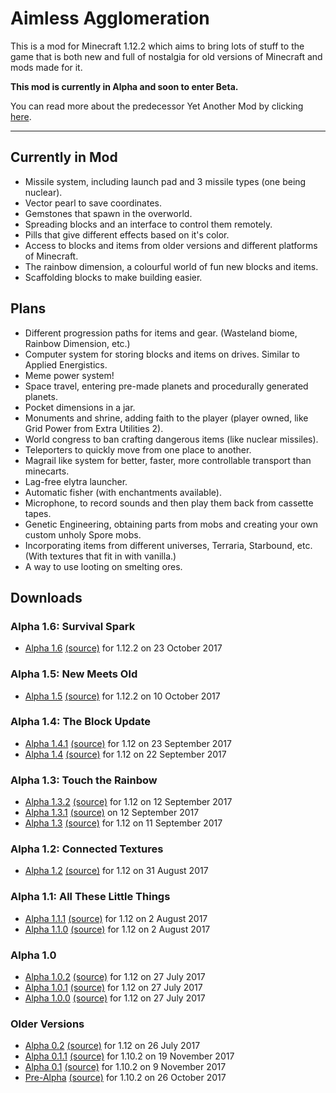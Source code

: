 # Aimless Agglomeration #
This is a mod for Minecraft 1.12.2 which aims to bring lots of stuff to the game that is both new and full of nostalgia for old versions of Minecraft and mods made for it.

**This mod is currently in Alpha and soon to enter Beta.**

You can read more about the predecessor Yet Another Mod by clicking [here](https://bitbucket.org/joshmanisdabomb/aimless-agglomeration/src/master/YAM.md).

---

## Currently in Mod ##
* Missile system, including launch pad and 3 missile types (one being nuclear).
* Vector pearl to save coordinates.
* Gemstones that spawn in the overworld.
* Spreading blocks and an interface to control them remotely.
* Pills that give different effects based on it's color.
* Access to blocks and items from older versions and different platforms of Minecraft.
* The rainbow dimension, a colourful world of fun new blocks and items.
* Scaffolding blocks to make building easier.

## Plans ##
* Different progression paths for items and gear. (Wasteland biome, Rainbow Dimension, etc.)
* Computer system for storing blocks and items on drives. Similar to Applied Energistics.
* Meme power system!
* Space travel, entering pre-made planets and procedurally generated planets.
* Pocket dimensions in a jar.
* Monuments and shrine, adding faith to the player (player owned, like Grid Power from Extra Utilities 2).
* World congress to ban crafting dangerous items (like nuclear missiles).
* Teleporters to quickly move from one place to another.
* Magrail like system for better, faster, more controllable transport than minecarts.
* Lag-free elytra launcher.
* Automatic fisher (with enchantments available).
* Microphone, to record sounds and then play them back from cassette tapes.
* Genetic Engineering, obtaining parts from mobs and creating your own custom unholy Spore mobs.
* Incorporating items from different universes, Terraria, Starbound, etc. (With textures that fit in with vanilla.)
* A way to use looting on smelting ores.

## Downloads ##
### Alpha 1.6: Survival Spark ###
 * [Alpha 1.6](https://bitbucket.org/joshmanisdabomb/aimless-agglomeration/downloads/AimlessAgglomeration-1.12.2-a1.6.jar) [(source)](https://bitbucket.org/joshmanisdabomb/aimless-agglomeration/downloads/AimlessAgglomeration-1.12.2-a1.6-sources.jar) for 1.12.2 on 23 October 2017
### Alpha 1.5: New Meets Old ###
 * [Alpha 1.5](https://bitbucket.org/joshmanisdabomb/aimless-agglomeration/downloads/AimlessAgglomeration-1.12.2-a1.5.jar) [(source)](https://bitbucket.org/joshmanisdabomb/aimless-agglomeration/downloads/AimlessAgglomeration-1.12.2-a1.5-sources.jar) for 1.12.2 on 10 October 2017
### Alpha 1.4: The Block Update ###
 * [Alpha 1.4.1](https://bitbucket.org/joshmanisdabomb/aimless-agglomeration/downloads/AimlessAgglomeration-1.12-a1.4.1.jar) [(source)](https://bitbucket.org/joshmanisdabomb/aimless-agglomeration/downloads/AimlessAgglomeration-1.12-a1.4.1-sources.jar) for 1.12 on 23 September 2017
 * [Alpha 1.4](https://bitbucket.org/joshmanisdabomb/aimless-agglomeration/downloads/AimlessAgglomeration-1.12-a1.4.jar) [(source)](https://bitbucket.org/joshmanisdabomb/aimless-agglomeration/downloads/AimlessAgglomeration-1.12-a1.4-sources.jar) for 1.12 on 22 September 2017
### Alpha 1.3: Touch the Rainbow ###
 * [Alpha 1.3.2](https://bitbucket.org/joshmanisdabomb/aimless-agglomeration/downloads/AimlessAgglomeration-1.12-a1.3.2.jar) [(source)](https://bitbucket.org/joshmanisdabomb/aimless-agglomeration/downloads/AimlessAgglomeration-1.12-a1.3.2-sources.jar) for 1.12 on 12 September 2017
 * [Alpha 1.3.1](https://bitbucket.org/joshmanisdabomb/aimless-agglomeration/downloads/AimlessAgglomeration-1.12-a1.3.1.jar) [(source)](https://bitbucket.org/joshmanisdabomb/aimless-agglomeration/downloads/AimlessAgglomeration-1.12-a1.3.1-sources.jar) on 12 September 2017
 * [Alpha 1.3](https://bitbucket.org/joshmanisdabomb/aimless-agglomeration/downloads/AimlessAgglomeration-1.12-a1.3.jar) [(source)](https://bitbucket.org/joshmanisdabomb/aimless-agglomeration/downloads/AimlessAgglomeration-1.12-a1.3-sources.jar) for 1.12 on 11 September 2017
### Alpha 1.2: Connected Textures ###
 * [Alpha 1.2](https://bitbucket.org/joshmanisdabomb/aimless-agglomeration/downloads/AimlessAgglomeration-1.12-a1.2.jar) [(source)](https://bitbucket.org/joshmanisdabomb/aimless-agglomeration/downloads/AimlessAgglomeration-1.12-a1.2-sources.jar) for 1.12 on 31 August 2017
### Alpha 1.1: All These Little Things ###
 * [Alpha 1.1.1](https://bitbucket.org/joshmanisdabomb/aimless-agglomeration/downloads/AimlessAgglomeration-1.12-a1.1.1.jar) [(source)](https://bitbucket.org/joshmanisdabomb/aimless-agglomeration/downloads/AimlessAgglomeration-1.12-a1.1.1-sources.jar) for 1.12 on 2 August 2017
 * [Alpha 1.1.0](https://bitbucket.org/joshmanisdabomb/aimless-agglomeration/downloads/AimlessAgglomeration-1.12-a1.1.0.jar) [(source)](https://bitbucket.org/joshmanisdabomb/aimless-agglomeration/downloads/AimlessAgglomeration-1.12-a1.1.0-sources.jar) for 1.12 on 2 August 2017
### Alpha 1.0 ###
 * [Alpha 1.0.2](https://bitbucket.org/joshmanisdabomb/aimless-agglomeration/downloads/AimlessAgglomeration-1.12-a1.0.2.jar) [(source)](https://bitbucket.org/joshmanisdabomb/aimless-agglomeration/downloads/AimlessAgglomeration-1.12-a1.0.2-sources.jar) for 1.12 on 27 July 2017
 * [Alpha 1.0.1](https://bitbucket.org/joshmanisdabomb/aimless-agglomeration/downloads/AimlessAgglomeration-1.12-a1.0.1.jar) [(source)](https://bitbucket.org/joshmanisdabomb/aimless-agglomeration/downloads/AimlessAgglomeration-1.12-a1.0.1-sources.jar) for 1.12 on 27 July 2017
 * [Alpha 1.0.0](https://bitbucket.org/joshmanisdabomb/aimless-agglomeration/downloads/AimlessAgglomeration-1.12-a1.0.0.jar) [(source)](https://bitbucket.org/joshmanisdabomb/aimless-agglomeration/downloads/AimlessAgglomeration-1.12-a1.0.0-sources.jar) for 1.12 on 27 July 2017
### Older Versions ###
 * [Alpha 0.2](https://bitbucket.org/joshmanisdabomb/aimless-agglomeration/downloads/AimlessAgglomeration-1.12-a0.2.jar) [(source)](https://bitbucket.org/joshmanisdabomb/aimless-agglomeration/downloads/AimlessAgglomeration-1.12-a0.2-sources.jar) for 1.12 on 26 July 2017
 * [Alpha 0.1.1](https://bitbucket.org/joshmanisdabomb/aimless-agglomeration/downloads/AimlessAgglomeration-1.10.2-a0.1.1.jar) [(source)](https://bitbucket.org/joshmanisdabomb/aimless-agglomeration/downloads/AimlessAgglomeration-1.10.2-a0.1.1-sources.jar) for 1.10.2 on 19 November 2017
 * [Alpha 0.1](https://bitbucket.org/joshmanisdabomb/aimless-agglomeration/downloads/AimlessAgglomeration-1.10.2-a0.1.jar) [(source)](https://bitbucket.org/joshmanisdabomb/aimless-agglomeration/downloads/AimlessAgglomeration-1.10.2-a0.1-sources.jar) for 1.10.2 on 9 November 2017
 * [Pre-Alpha](https://bitbucket.org/joshmanisdabomb/aimless-agglomeration/downloads/AimlessAgglomeration-1.10.2-prealpha.jar) [(source)](https://bitbucket.org/joshmanisdabomb/aimless-agglomeration/downloads/AimlessAgglomeration-1.10.2-prealpha-sources.jar) for 1.10.2 on 26 October 2017
